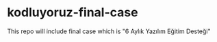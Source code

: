 # kodluyoruz-final-case
This repo will include final case which is "6 Aylık Yazılım Eğitim Desteği"
